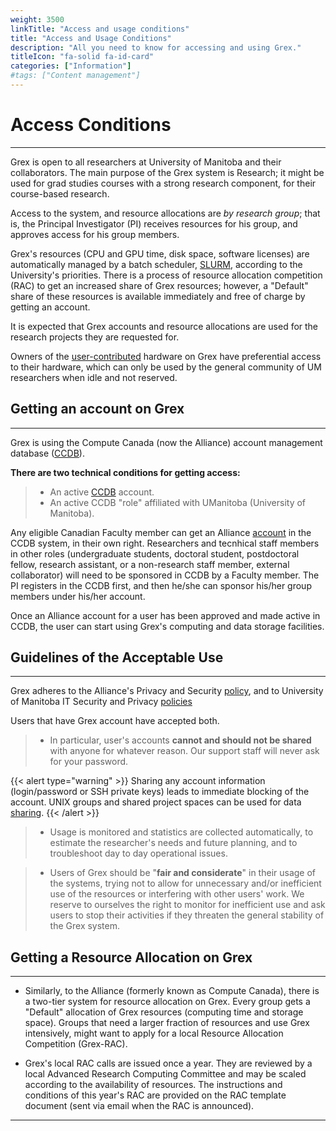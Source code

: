 ```yaml
---
weight: 3500
linkTitle: "Access and usage conditions"
title: "Access and Usage Conditions"
description: "All you need to know for accessing and using Grex."
titleIcon: "fa-solid fa-id-card"
categories: ["Information"]
#tags: ["Content management"]
---
```


# Access Conditions
---

Grex is open to all researchers at University of Manitoba and their collaborators. The main purpose of the Grex system is Research; it might be used for grad studies courses with a strong research component, for their course-based research.

Access to the system, and resource allocations are _by research group_; that is, the Principal Investigator (PI) receives resources for his group, and approves access for his group members. 

Grex's resources (CPU and GPU time, disk space, software licenses) are automatically managed by a batch scheduler, [SLURM](running-jobs), according to the University's priorities. There is a process of resource allocation competition (RAC) to get an increased share of Grex resources; however, a "Default" share of these resources is available immediately and free of charge by getting an account.

It is expected that Grex accounts and resource allocations are used for the research projects they are requested for.

Owners of the [user-contributed](running-jobs/contributed-systems) hardware on Grex have preferential access to their hardware, which can only be used by the general community of UM researchers when idle and not reserved.

## Getting an account on Grex
---

Grex is using the Compute Canada (now the Alliance) account management database ([CCDB](https://ccdb.alliancecan.ca/)). 

 **There are two technical conditions for getting access:**

>  - An active [CCDB](https://ccdb.computecanada.ca "CCDB") account. 
>  - An active CCDB "role" affiliated with UManitoba (University of Manitoba).

Any eligible Canadian Faculty member can get an Alliance [account](https://alliancecan.ca/en/services/advanced-research-computing/account-management/apply-account) in the CCDB system, in their own right. Researchers and tecnhical staff members in other roles (undergraduate students, doctoral student, postdoctoral fellow, research assistant, or a non-research staff member, external collaborator) will need to be sponsored in CCDB by a Faculty member. The PI registers in the CCDB first, and then he/she can sponsor his/her group members under his/her account. 

Once an Alliance account for a user has been approved and made active in CCDB, the user can start using Grex's computing and data storage facilities.


## Guidelines of the Acceptable Use
---

Grex adheres to the Alliance's Privacy and Security [policy](https://alliancecan.ca/en/privacy-policy), and to University of Manitoba IT Security and Privacy [policies](https://umanitoba.ca/computing/ist/security/policies.html)

Users that have Grex account have accepted both.

> * In particular, user's accounts **cannot and should not be shared** with anyone for whatever reason. Our support staff will never ask for your password.

{{< alert type="warning" >}}
Sharing any account information (login/password or SSH private keys) leads to immediate blocking of the account. 
 UNIX groups and shared project spaces can be used for data [sharing](storage/data-sharing).
{{< /alert >}}

> * Usage is monitored and statistics are collected automatically, to estimate the researcher's needs and future planning, and to troubleshoot day to day operational issues.

> * Users of Grex should be "**fair and considerate**" in their usage of the systems, trying not to allow for unnecessary and/or inefficient use of the resources or interfering with other users' work. We reserve to ourselves the right to monitor for inefficient use and ask users to stop their activities if they threaten the general stability of the Grex system.

## Getting a Resource Allocation on Grex
---

* Similarly, to the Alliance (formerly known as Compute Canada), there is a two-tier system for resource allocation on Grex. Every group gets a "Default" allocation of Grex resources (computing time and storage space). Groups that need a larger fraction of resources and use Grex intensively, might want to apply for a local Resource Allocation Competition (Grex-RAC).

* Grex's local RAC calls are issued once a year. They are reviewed by a local Advanced Research Computing Committee and may be scaled according to the availability of resources. The instructions and conditions of this year's RAC are provided on the RAC template document (sent via email when the RAC is announced).

---

<!-- {{< treeview display="tree" />}} -->

<!-- Changes and update:
* Last revision: Aug 28, 2024.
-->
